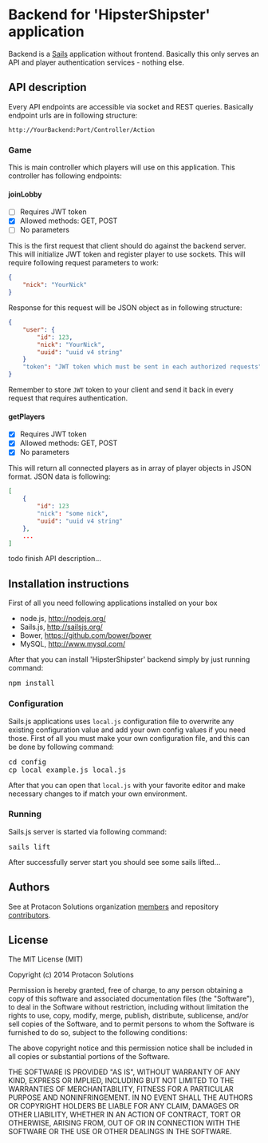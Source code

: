 # Backend for 'HipsterShipster' application

Backend is a [Sails](http://sailsjs.org) application without frontend. Basically this only serves an API and
player authentication services - nothing else.

## API description
Every API endpoints are accessible via socket and REST queries. Basically endpoint urls are in following
structure:
```
http://YourBackend:Port/Controller/Action
```

### Game
This is main controller which players will use on this application. This controller has following endpoints:

#### joinLobby
* [ ] Requires JWT token
* [x] Allowed methods: GET, POST
* [ ] No parameters

This is the first request that client should do against the backend server. This will initialize JWT token
and register player to use sockets. This will require following request parameters to work:

```json
{
    "nick": "YourNick"
}
```

Response for this request will be JSON object as in following structure:

```json
{
    "user": {
        "id": 123,
        "nick": "YourNick",
        "uuid": "uuid v4 string"
    }
    "token": "JWT token which must be sent in each authorized requests"
}
```

Remember to store ```JWT``` token to your client and send it back in every request that requires authentication. 

#### getPlayers
* [x] Requires JWT token
* [x] Allowed methods: GET, POST
* [x] No parameters

This will return all connected players as in array of player objects in JSON format. JSON data is following:
```json
[
    {
        "id": 123
        "nick": "some nick",
        "uuid": "uuid v4 string"
    },
    ...
]
```

todo finish API description...

## Installation instructions
First of all you need following applications installed on your box
* node.js, http://nodejs.org/
* Sails.js, http://sailsjs.org/
* Bower, https://github.com/bower/bower
* MySQL, http://www.mysql.com/

After that you can install 'HipsterShipster' backend simply by just running command:
<pre>
npm install
</pre>

### Configuration
Sails.js applications uses ```local.js``` configuration file to overwrite any existing configuration value and
add your own config values if you need those. First of all you must make your own configuration file, and this
can be done by following command:
<pre>
cd config
cp local_example.js local.js
</pre>

After that you can open that ```local.js``` with your favorite editor and make necessary changes to if match
your own environment.

### Running
Sails.js server is started via following command:
<pre>
sails lift
</pre>

After successfully server start you should see some sails lifted...

## Authors
See at Protacon Solutions organization [members](https://github.com/orgs/ProtaconSolutions/members) and repository
[contributors](https://github.com/ProtaconSolutions/secret-hipster/graphs/contributors).

## License
The MIT License (MIT)

Copyright (c) 2014 Protacon Solutions

Permission is hereby granted, free of charge, to any person obtaining a copy
of this software and associated documentation files (the "Software"), to deal
in the Software without restriction, including without limitation the rights
to use, copy, modify, merge, publish, distribute, sublicense, and/or sell
copies of the Software, and to permit persons to whom the Software is
furnished to do so, subject to the following conditions:

The above copyright notice and this permission notice shall be included in
all copies or substantial portions of the Software.

THE SOFTWARE IS PROVIDED "AS IS", WITHOUT WARRANTY OF ANY KIND, EXPRESS OR
IMPLIED, INCLUDING BUT NOT LIMITED TO THE WARRANTIES OF MERCHANTABILITY,
FITNESS FOR A PARTICULAR PURPOSE AND NONINFRINGEMENT. IN NO EVENT SHALL THE
AUTHORS OR COPYRIGHT HOLDERS BE LIABLE FOR ANY CLAIM, DAMAGES OR OTHER
LIABILITY, WHETHER IN AN ACTION OF CONTRACT, TORT OR OTHERWISE, ARISING FROM,
OUT OF OR IN CONNECTION WITH THE SOFTWARE OR THE USE OR OTHER DEALINGS IN
THE SOFTWARE.